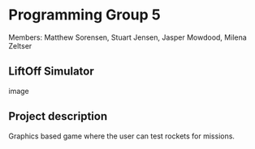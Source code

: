 # Programming Group 5

Members: Matthew Sorensen, Stuart Jensen, Jasper Mowdood, Milena Zeltser

## LiftOff Simulator

image

## Project description

Graphics based game where the user can test rockets for missions.

